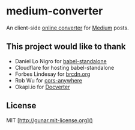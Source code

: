 # medium-converter

An client-side [online converter](http://gunar.github.io/medium-converter) for [Medium](http://medium.com) posts.

## This project would like to thank

- Daniel Lo Nigro for [babel-standalone](https://github.com/Daniel15/babel-standalone)
- Cloudflare for hosting babel-standalone
- Forbes Lindesay for [brcdn.org](http://www.brcdn.org)
- Rob Wu for [cors-anywhere](https://github.com/Rob--W/cors-anywhere)
- Okapi.io for [Docverter](https://docverter.com/)

## License

MIT [http://gunar.mit-license.org]()
